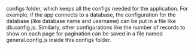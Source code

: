 configs folder, which keeps all the configs needed for the application. For example, if the app connects to a database, the configuration for the database (like database name and username) can be put in a file like db.config.js. Similarly, other configurations like the number of records to show on each page for pagination can be saved in a file named general.config.js inside this configs folder.